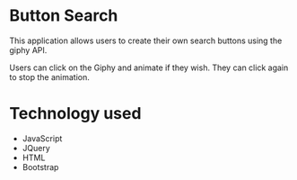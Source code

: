 # Button Search

This application allows users to create their own search buttons using the giphy API.

Users can click on the Giphy and animate if they wish. They can click again to stop the animation. 

# Technology used

* JavaScript
* JQuery
* HTML
* Bootstrap